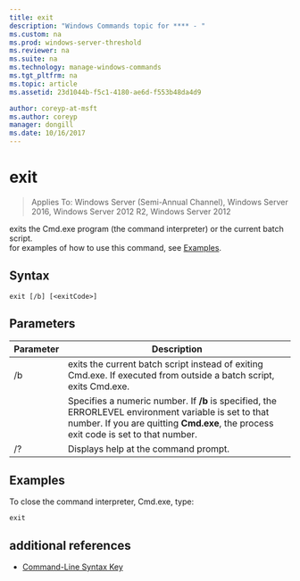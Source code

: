 ```yaml
---
title: exit
description: "Windows Commands topic for **** - "
ms.custom: na
ms.prod: windows-server-threshold
ms.reviewer: na
ms.suite: na
ms.technology: manage-windows-commands
ms.tgt_pltfrm: na
ms.topic: article
ms.assetid: 23d1044b-f5c1-4180-ae6d-f553b48da4d9

author: coreyp-at-msft
ms.author: coreyp
manager: dongill
ms.date: 10/16/2017
---
```

# exit

>Applies To: Windows Server (Semi-Annual Channel), Windows Server 2016, Windows Server 2012 R2, Windows Server 2012

exits the Cmd.exe program (the command interpreter) or the current batch script.  
for examples of how to use this command, see [Examples](#BKMK_examples).  
## Syntax  
```  
exit [/b] [<exitCode>]  
```  
## Parameters  
|Parameter|Description|  
|-------|--------|  
|/b|exits the current batch script instead of exiting Cmd.exe. If executed from outside a batch script, exits Cmd.exe.|  
|<exitCode>|Specifies a numeric number. If **/b** is specified, the ERRORLEVEL environment variable is set to that number. If you are quitting **Cmd.exe**, the process exit code is set to that number.|  
|/?|Displays help at the command prompt.|  
## <a name="BKMK_examples"></a>Examples  
To close the command interpreter, Cmd.exe, type:  
```  
exit  
```  
## additional references  
-   [Command-Line Syntax Key](command-line-syntax-key.md)  
  
